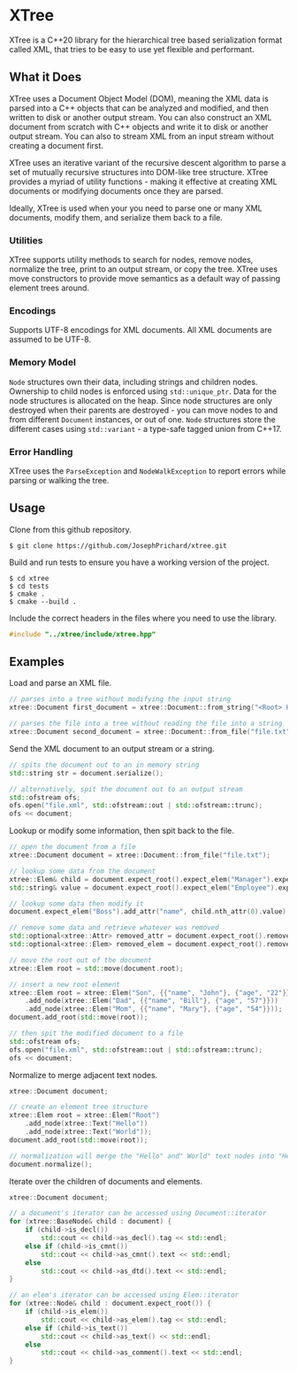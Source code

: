 # XTree
XTree is a C++20 library for the hierarchical tree based serialization format called XML, that tries to be easy to use yet flexible and performant.

## What it Does

XTree uses a Document Object Model (DOM), meaning the XML data is parsed into a C++ objects that can be analyzed and modified, and then written to disk or another output stream. You can also construct an XML document from scratch with C++ objects and write it to disk or another output stream. You can also to stream XML from an input stream without creating a document first. 

XTree uses an iterative variant of the recursive descent algorithm to parse a set of mutually recursive structures into DOM-like tree structure. XTree provides a myriad of utility functions - making it effective at creating XML documents or modifying documents once they are parsed.

Ideally, XTree is used when your you need to parse one or many XML documents, modify them, and serialize them back to a file.

### Utilities
XTree supports utility methods to search for nodes, remove nodes, normalize the tree, print to an output stream, or copy the tree.
XTree uses move constructors to provide move semantics as a default way of passing element trees around.

### Encodings
Supports UTF-8 encodings for XML documents. All XML documents are assumed to be UTF-8.

### Memory Model
`Node` structures own their data, including strings and children nodes. Ownership to child nodes is enforced using `std::unique_ptr`. Data for the node structures is allocated on the heap. Since node structures are only destroyed when their parents are destroyed - you can move nodes to and from different `Document` instances, or out of one. `Node` structures store the different cases using `std::variant` - a type-safe tagged union from C++17.

### Error Handling
XTree uses the `ParseException` and `NodeWalkException` to report errors while parsing or walking the tree.

## Usage

Clone from this github repository.
```shell
$ git clone https://github.com/JosephPrichard/xtree.git
```

Build and run tests to ensure you have a working version of the project.
```shell
$ cd xtree
$ cd tests
$ cmake .
$ cmake --build .
```

Include the correct headers in the files where you need to use the library.
```c++
#include "../xtree/include/xtree.hpp"
```

## Examples

Load and parse an XML file.

```c++
// parses into a tree without modifying the input string
xtree::Document first_document = xtree::Document::from_string("<Root> Hello World! </Root>");

// parses the file into a tree without reading the file into a string
xtree::Document second_document = xtree::Document::from_file("file.txt");
```

Send the XML document to an output stream or a string.
```c++
// spits the document out to an in memory string
std::string str = document.serialize();

// alternatively, spit the document out to an output stream
std::ofstream ofs;
ofs.open("file.xml", std::ofstream::out | std::ofstream::trunc);
ofs << document;
```

Lookup or modify some information, then spit back to the file.
```c++
// open the document from a file
xtree::Document document = xtree::Document::from_file("file.txt");

// lookup some data from the document
xtree::Elem& child = document.expect_root().expect_elem("Manager").expect_elem("Programmer");
std::string& value = document.expect_root().expect_elem("Employee").expect_attr("name").value;

// lookup some data then modify it
document.expect_elem("Boss").add_attr("name", child.nth_attr(0).value);

// remove some data and retrieve whatever was removed
std::optional<xtree::Attr> removed_attr = document.expect_root().remove_attr("name");
std::optional<xtree::Elem> removed_elem = document.expect_root().remove_elem("Child");

// move the root out of the document
xtree::Elem root = std::move(document.root);

// insert a new root element
xtree::Elem root = xtree::Elem("Son", {{"name", "John"}, {"age", "22"}})
    .add_node(xtree::Elem("Dad", {{"name", "Bill"}, {"age", "57"}}))
    .add_node(xtree::Elem("Mom", {{"name", "Mary"}, {"age", "54"}}));
document.add_root(std::move(root));

// then spit the modified document to a file
std::ofstream ofs;
ofs.open("file.xml", std::ofstream::out | std::ofstream::trunc);
ofs << document;
```

Normalize to merge adjacent text nodes.
```c++
xtree::Document document;

// create an element tree structure
xtree::Elem root = xtree::Elem("Root")
    .add_node(xtree::Text("Hello"))
    .add_node(xtree::Text("World"));
document.add_root(std::move(root));

// normalization will merge the "Hello" and" World" text nodes into "Hello World"
document.normalize();
```

Iterate over the children of documents and elements.
```c++
xtree::Document document;

// a document's iterator can be accessed using Document::iterator
for (xtree::BaseNode& child : document) {
    if (child->is_decl())
        std::cout << child->as_decl().tag << std::endl;
    else if (child->is_cmnt())
        std::cout << child->as_cmnt().text << std::endl;
    else
        std::cout << child->as_dtd().text << std::endl;
}

// an elem's iterator can be accessed using Elem::iterator
for (xtree::Node& child : document.expect_root()) {
    if (child->is_elem())
        std::cout << child->as_elem().tag << std::endl;
    else if (child->is_text())
        std::cout << child->as_text() << std::endl;
    else
        std::cout << child->as_comment().text << std::endl;
}
```
